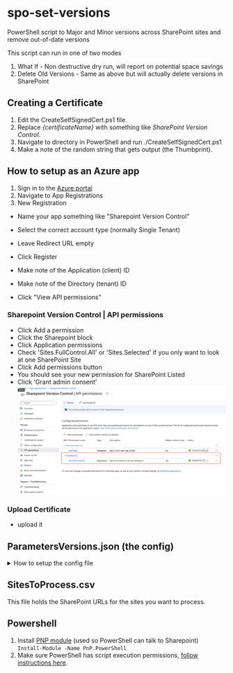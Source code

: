 # spo-set-versions
PowerShell script to Major and Minor versions across SharePoint sites and remove out-of-date versions

This script can run in one of two modes
1. What If - Non destructive dry run, will report on potential space savings
2. Delete Old Versions - Same as above but will actually delete versions in SharePoint

## Creating a Certificate
1. Edit the CreateSelfSignedCert.ps1 file.
2. Replace *{certificateName}* with something like *SharePoint Version Control*.
3. Navigate to directory in PowerShell and run ./CreateSelfSignedCert.ps1
4. Make a note of the random string that gets output (the Thumbprint).

## How to setup as an Azure app
1. Sign in to the [Azure portal](https://portal.azure.com/)
2. Navigate to App Registrations
3. New Registration

* Name your app something like "Sharepoint Version Control"
* Select the correct account type (normally Single Tenant)
* Leave Redirect URL empty
* Click Register

* Make note of the Application (client) ID
* Make note of the Directory (tenant) ID
* Click "View API permissions"

### Sharepoint Version Control | API permissions
* Click Add a permission
* Click the Sharepoint block
* Click Application permissions
* Check 'Sites.FullControl.All' or 'Sites.Selected' if you only want to look at one SharePoint Site
* Click Add permissions button
* You should see your new permission for SharePoint Listed
* Click 'Grant admin consent'
![Successful Permission!](/readme_images/app-setup-3.png)

### Upload Certificate
* upload it

## ParametersVersions.json (the config)
<details>
	<summary>How to setup the config file</summary>
	
1. Replace the *TenantID Value* with the *Directory (tenant) ID* you noted down in the stage above (line 3).
2. Replace the *clientId Value* with the *Application (client) ID* you noted down in the stage above (line 6).
3. Replace the *thumbprint Value* with the *Thumbprint* string you noted down in step 4 of Creating a Certificate (line 11).
4. Change *majorVersionCount* to the number of major version you want to keep, or leave at the default value (line 19)
5. Change *minorVersionCount* to the number of minor version you want to keep, or leave at the default value (line 22)
6. Change *whatIfMode Value* to *true*
7. Change *deleteOldMajorVersions Value* to *false*

*Steps 4 and 5 are WELL worth double checking, probably best to do a try run first before deleting all your files!*
</details>

## SitesToProcess.csv
This file holds the SharePoint URLs for the sites you want to process.


## Powershell
1. Install [PNP module](https://www.powershellgallery.com/packages/PnP.PowerShell/1.12.8-nightly) (used so PowerShell can talk to Sharepoint)
` Install-Module -Name PnP.PowerShell`
2. Make sure PowerShell has script execution permissions, [follow instructions here](https://learn.microsoft.com/en-gb/powershell/module/microsoft.powershell.core/about/about_execution_policies?view=powershell-7.3).